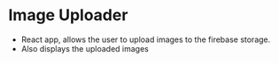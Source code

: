 # Image Uploader
- React app, allows the user to upload images to the firebase storage.
- Also displays the uploaded images